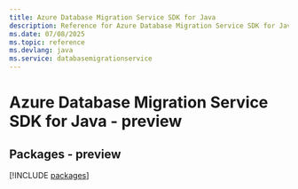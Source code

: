 ```yaml
---
title: Azure Database Migration Service SDK for Java
description: Reference for Azure Database Migration Service SDK for Java
ms.date: 07/08/2025
ms.topic: reference
ms.devlang: java
ms.service: databasemigrationservice
---
```

# Azure Database Migration Service SDK for Java - preview
## Packages - preview
[!INCLUDE [packages](database-migration-service-index.md)]